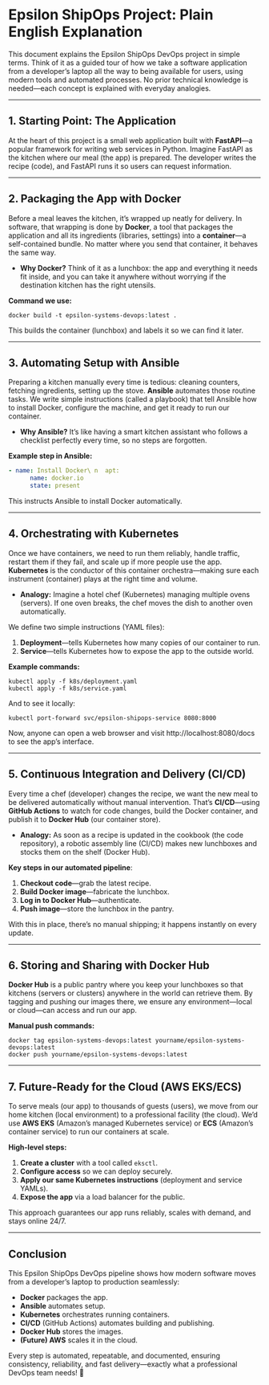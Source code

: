 # Epsilon ShipOps Project: Plain English Explanation

This document explains the Epsilon ShipOps DevOps project in simple terms. Think of it as a guided tour of how we take a software application from a developer’s laptop all the way to being available for users, using modern tools and automated processes. No prior technical knowledge is needed—each concept is explained with everyday analogies.

---

## 1. Starting Point: The Application

At the heart of this project is a small web application built with **FastAPI**—a popular framework for writing web services in Python. Imagine FastAPI as the kitchen where our meal (the app) is prepared. The developer writes the recipe (code), and FastAPI runs it so users can request information.

---

## 2. Packaging the App with Docker

Before a meal leaves the kitchen, it’s wrapped up neatly for delivery. In software, that wrapping is done by **Docker**, a tool that packages the application and all its ingredients (libraries, settings) into a **container**—a self-contained bundle. No matter where you send that container, it behaves the same way.

- **Why Docker?** Think of it as a lunchbox: the app and everything it needs fit inside, and you can take it anywhere without worrying if the destination kitchen has the right utensils.

**Command we use:**
```
docker build -t epsilon-systems-devops:latest .
```
This builds the container (lunchbox) and labels it so we can find it later.

---

## 3. Automating Setup with Ansible

Preparing a kitchen manually every time is tedious: cleaning counters, fetching ingredients, setting up the stove. **Ansible** automates those routine tasks. We write simple instructions (called a playbook) that tell Ansible how to install Docker, configure the machine, and get it ready to run our container.

- **Why Ansible?** It’s like having a smart kitchen assistant who follows a checklist perfectly every time, so no steps are forgotten.

**Example step in Ansible:**
```yaml
- name: Install Docker\ n  apt:
      name: docker.io
      state: present
```
This instructs Ansible to install Docker automatically.

---

## 4. Orchestrating with Kubernetes

Once we have containers, we need to run them reliably, handle traffic, restart them if they fail, and scale up if more people use the app. **Kubernetes** is the conductor of this container orchestra—making sure each instrument (container) plays at the right time and volume.

- **Analogy:** Imagine a hotel chef (Kubernetes) managing multiple ovens (servers). If one oven breaks, the chef moves the dish to another oven automatically.

We define two simple instructions (YAML files):
1. **Deployment**—tells Kubernetes how many copies of our container to run.
2. **Service**—tells Kubernetes how to expose the app to the outside world.

**Example commands:**
```
kubectl apply -f k8s/deployment.yaml
kubectl apply -f k8s/service.yaml
```
And to see it locally:
```
kubectl port-forward svc/epsilon-shipops-service 8080:8000
```
Now, anyone can open a web browser and visit http://localhost:8080/docs to see the app’s interface.

---

## 5. Continuous Integration and Delivery (CI/CD)

Every time a chef (developer) changes the recipe, we want the new meal to be delivered automatically without manual intervention. That’s **CI/CD**—using **GitHub Actions** to watch for code changes, build the Docker container, and publish it to **Docker Hub** (our container store).

- **Analogy:** As soon as a recipe is updated in the cookbook (the code repository), a robotic assembly line (CI/CD) makes new lunchboxes and stocks them on the shelf (Docker Hub).

**Key steps in our automated pipeline**:
1. **Checkout code**—grab the latest recipe.
2. **Build Docker image**—fabricate the lunchbox.
3. **Log in to Docker Hub**—authenticate.
4. **Push image**—store the lunchbox in the pantry.

With this in place, there’s no manual shipping; it happens instantly on every update.

---

## 6. Storing and Sharing with Docker Hub

**Docker Hub** is a public pantry where you keep your lunchboxes so that kitchens (servers or clusters) anywhere in the world can retrieve them. By tagging and pushing our images there, we ensure any environment—local or cloud—can access and run our app.

**Manual push commands:**
```
docker tag epsilon-systems-devops:latest yourname/epsilon-systems-devops:latest
docker push yourname/epsilon-systems-devops:latest
```

---

## 7. Future-Ready for the Cloud (AWS EKS/ECS)

To serve meals (our app) to thousands of guests (users), we move from our home kitchen (local environment) to a professional facility (the cloud). We’d use **AWS EKS** (Amazon’s managed Kubernetes service) or **ECS** (Amazon’s container service) to run our containers at scale.

**High-level steps:**
1. **Create a cluster** with a tool called `eksctl`.
2. **Configure access** so we can deploy securely.
3. **Apply our same Kubernetes instructions** (deployment and service YAMLs).
4. **Expose the app** via a load balancer for the public.

This approach guarantees our app runs reliably, scales with demand, and stays online 24/7.

---

## Conclusion

This Epsilon ShipOps DevOps pipeline shows how modern software moves from a developer’s laptop to production seamlessly:

- **Docker** packages the app.
- **Ansible** automates setup.
- **Kubernetes** orchestrates running containers.
- **CI/CD** (GitHub Actions) automates building and publishing.
- **Docker Hub** stores the images.
- **(Future) AWS** scales it in the cloud.

Every step is automated, repeatable, and documented, ensuring consistency, reliability, and fast delivery—exactly what a professional DevOps team needs! 🚀
